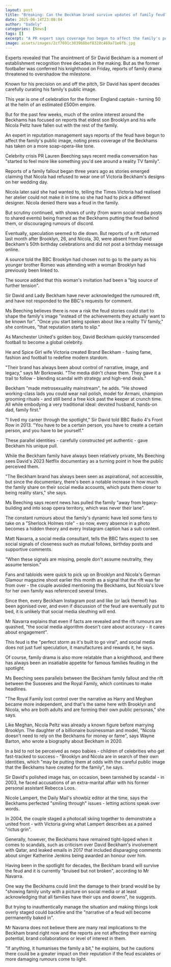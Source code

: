 ```yaml
---
layout: post
title: "Breaking: Can the Beckham brand survive updates of family feud?"
date: 2025-06-14T23:08:04
author: "badely"
categories: [News]
tags: []
excerpt: "A PR expert says coverage has begun to affect the family's public image, with it taking a more soap-opera-like tone."
image: assets/images/2cf7691c3039b8bef8328c469a71e6fb.jpg
---
```


Experts revealed that The anointment of Sir David Beckham is a moment of establishment recognition three decades in the making. But as the former footballer was conferred his knighthood on Friday, reports of family drama threatened to overshadow the milestone.

Known for his precision on and off the pitch, Sir David has spent decades carefully curating his family's public image.

This year is one of celebration for the former England captain - turning 50 at the helm of an estimated £500m empire.

But for the past few weeks, much of the online interest around the Beckhams has focused on reports that eldest son Brooklyn and his wife Nicola Peltz have fallen out with the rest of the family.

An expert in reputation management says reports of the feud have begun to affect the family's public image, noting press coverage of the Beckhams has taken on a more soap-opera-like tone.

Celebrity crisis PR Lauren Beeching says recent media conversation has "started to feel more like something you'd see around a reality TV family".

Reports of a family fallout began three years ago as stories emerged claiming that Nicola had refused to wear one of Victoria Beckham's designs on her wedding day. 

Nicola later said she had wanted to, telling the Times Victoria had realised her atelier could not make it in time so she had had to pick a different designer. Nicola denied there was a feud in the family.

But scrutiny continued, with shows of unity (from warm social media posts to shared events) being framed as the Beckhams putting the feud behind them, or discouraging rumours of discord.

Eventually, speculation seemed to die down. But reports of a rift returned last month after Brooklyn, 26, and Nicola, 30, were absent from David Beckham's 50th birthday celebrations and did not post a birthday message online. 

A source told the BBC Brooklyn had chosen not to go to the party as his younger brother Romeo was attending with a woman Brooklyn had previously been linked to. 

The source added that this woman's invitation had been a "big source of further tension".

Sir David and Lady Beckham have never acknowledged the rumoured rift, and have not responded to the BBC's requests for comment. 

Ms Beeching believes there is now a risk the feud stories could start to shape the family's image "instead of the achievements they actually want to be known for". "Once you start being spoken about like a reality TV family," she continues, "that reputation starts to slip."

As Manchester United's golden boy, David Beckham quickly transcended football to become a global celebrity.

He and Spice Girl wife Victoria created Brand Beckham - fusing fame, fashion and football to redefine modern stardom.

"Their brand has always been about control of narrative, image, and legacy," says Mr Borkowski. "The media didn't chase them. They gave it a trail to follow - blending scandal with strategy and high-end deals."

Beckham "made metrosexuality mainstream", he adds. "He showed working-class lads you could wear nail polish, model for Armani, champion grooming rituals - and still bend a free kick past the keeper at crunch time. All while embodying a very traditional ideal: devoted husband, hands-on dad, family first."

"I lived my career through the spotlight," Sir David told BBC Radio 4's Front Row in 2013. "You have to be a certain person, you have to create a certain person, and you have to be yourself."

These parallel identities - carefully constructed yet authentic - gave Beckham his unique pull.

While the Beckham family have always been relatively private, Ms Beeching sees David's 2023 Netflix documentary as a turning point in how the public perceived them.

"The Beckham brand has always been seen as aspirational, not accessible, but since the documentary, there's been a notable increase in how much the family share on their social media accounts, which puts them closer to being reality stars," she says.

Ms Beeching says recent news has pulled the family "away from legacy-building and into soap opera territory, which was never their lane".

The constant rumours about the family's dynamic have led some fans to take on a "Sherlock Holmes role" - so now, every absence in a photo becomes a hidden theory and every Instagram caption has a sub context.

Matt Navarra, a social media consultant, tells the BBC fans expect to see social signals of closeness such as mutual follows, birthday posts and supportive comments. 

"When these signals are missing, people don't assume neutrality, they assume tension." 

Fans and tabloids were quick to pick up on Brooklyn and Nicola's German Glamour magazine shoot earlier this month as a signal that the rift was far from over - the couple avoided mentioning the Beckhams, but Nicola's love for her own family was referenced several times. 

Since then, every Beckham Instagram post and like (or lack thereof) has been agonised over, and even if discussion of the feud are eventually put to bed, it is unlikely that social media sleuthing will end. 

Mr Navarra explains that even if facts are revealed and the rift rumours are quashed, "the social media algorithm doesn't care about accuracy - it cares about engagement". 

This feud is the "perfect storm as it's built to go viral", and social media does not just fuel speculation, it manufactures and rewards it, he says.

Of course, family drama is also more relatable than a knighthood, and there has always been an insatiable appetite for famous families feuding in the spotlight. 

Ms Beeching sees parallels between the Beckham family fallout and the rift between the Sussexes and the Royal Family, which continues to make headlines. 

"The Royal Family lost control over the narrative as Harry and Meghan became more independent, and that's the same here with Brooklyn and Nicola, who are both adults and are forming their own public personas," she says. 

Like Meghan, Nicola Peltz was already a known figure before marrying Brooklyn. The daughter of a billionaire businessman and model, "Nicola doesn't need to rely on the Beckhams for money or fame", says Wayne Barton, who wrote a biography about Beckham in 2020. 

In a bid to not be perceived as nepo babies - children of celebrities who get fast-tracked to success - "Brooklyn and Nicola are in search of their own identities, which "may be putting them at odds with the careful public image that the Beckhams have created for the family", he says.

Sir David's polished image has, on occasion, been tarnished by scandal - in 2003, he faced accusations of an extra-marital affair with his former personal assistant Rebecca Loos.

Nicole Lampert, the Daily Mail's showbiz editor at the time, says the Beckhams perfected "smiling through" issues - letting actions speak over words.

In 2004, the couple staged a photocall skiing together to demonstrate a united front - with Victoria giving what Lampert describes as a pained "rictus grin".

Generally, however, the Beckhams have remained tight-lipped when it comes to scandals, such as criticism over David Beckham's involvement with Qatar, and leaked emails in 2017 that included disparaging comments about singer Katherine Jenkins being awarded an honour over him.

Having been in the spotlight for decades, the Beckham brand will survive the feud and it is currently "bruised but not broken", according to Mr Navarra. 

One way the Beckhams could limit the damage to their brand would be by "showing family unity with a picture on social media or at least acknowledging that all families have their ups and downs", he suggests. 

But trying to inauthentically manage the situation and making things look overly staged could backfire and the "narrative of a feud will become permanently baked in".

Mr Navarra does not believe there are many real implications to the Beckham brand right now and the reports are not affecting their earning potential, brand collaborations or level of interest in them. 

"If anything, it humanises the family a bit," he explains, but he cautions there could be a greater impact on their reputation if the feud escalates or more damaging rumours come to light. 

